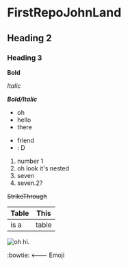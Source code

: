 # FirstRepoJohnLand
## Heading 2
### Heading 3
**Bold**

*Italic*

***Bold/Italic***

* oh
* hello
* there

- friend
- : D

1. number 1
  1. oh look it's nested
2. seven
3. seven.2?

~~StrikeThrough~~

|  Table   | This |
|----------|-----------|
| is a | table |

![oh hi.](http://goo.gl/gy7LIQ)

:bowtie: <--- Emoji
